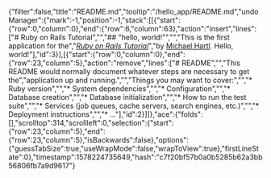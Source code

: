 {"filter":false,"title":"README.md","tooltip":"/hello_app/README.md","undoManager":{"mark":-1,"position":-1,"stack":[[{"start":{"row":0,"column":0},"end":{"row":6,"column":63},"action":"insert","lines":["# Ruby on Rails Tutorial","","## \"hello, world!\"","","This is the first application for the","[*Ruby on Rails Tutorial*](https://railstutorial.jp/)","by [Michael Hartl](http://www.michaelhartl.com/). Hello, world!"],"id":3}],[{"start":{"row":0,"column":0},"end":{"row":23,"column":5},"action":"remove","lines":["# README","","This README would normally document whatever steps are necessary to get the","application up and running.","","Things you may want to cover:","","* Ruby version","","* System dependencies","","* Configuration","","* Database creation","","* Database initialization","","* How to run the test suite","","* Services (job queues, cache servers, search engines, etc.)","","* Deployment instructions","","* ..."],"id":2}]]},"ace":{"folds":[],"scrolltop":314,"scrollleft":0,"selection":{"start":{"row":23,"column":5},"end":{"row":23,"column":5},"isBackwards":false},"options":{"guessTabSize":true,"useWrapMode":false,"wrapToView":true},"firstLineState":0},"timestamp":1578224735649,"hash":"c7f20bf57b0a0b5285b62a3bb56806fb7a9d9617"}